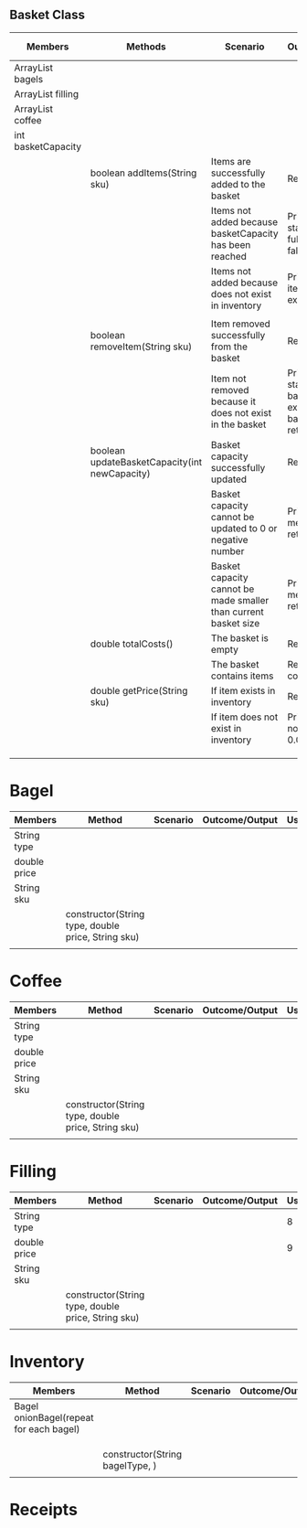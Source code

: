 ## Basket Class

| Members                    | Methods                                       | Scenario                                                        | Outcome/Output                                                                     | User story |
|----------------------------|-----------------------------------------------|-----------------------------------------------------------------|------------------------------------------------------------------------------------|------------|
| ArrayList<Bagel> bagels    |                                               |                                                                 |                                                                                    |            |
| ArrayList<Filling> filling |                                               |                                                                 |                                                                                    |            |
| ArrayList<Coffee> coffee   |                                               |                                                                 |                                                                                    |            |
| int basketCapacity         |                                               |                                                                 |                                                                                    |            |
|                            | boolean addItems(String sku)                  | Items are successfully added to the basket                      | Return true                                                                        | 1 + 8      |
|                            |                                               | Items not added because basketCapacity has been reached         | Print message stating basket is full and return false                              | 1 + 3      |
|                            |                                               | Items not added because does not exist in inventory             | Print message item does not exist Return false                                     |            |
|                            |                                               |                                                                 |                                                                                    |            |
|                            | boolean removeItem(String sku)                | Item removed successfully from the basket                       | Return true                                                                        | 2          |
|                            |                                               | Item not removed because it does not exist in the basket        | Print message stating that the bagel does not exist in the basket and return false | 2 + 5      |
|                            | boolean updateBasketCapacity(int newCapacity) | Basket capacity successfully updated                            | Return true                                                                        | 4          |
|                            |                                               | Basket capacity cannot be updated to 0 or negative number       | Print error message + return false                                                 | 4          |
|                            |                                               | Basket capacity cannot be made smaller than current basket size | Print error message + return false                                                 | 4          |
|                            | double totalCosts()                           | The basket is empty                                             | Return 0.00                                                                        | 6          |
|                            |                                               | The basket contains items                                       | Return total costs                                                                 | 6          |
|                            | double getPrice(String sku)                   | If item exists in inventory                                     | Return price                                                                       | 7 + 9      |
|                            |                                               | If item does not exist in inventory                             | Print item does not exist Return 0.00                                              | 7  + 9     |
|                            | 
|                            |                                               |                                                                 |                                                                                    |            |
|                            |                                               |                                                                 |                                                                                    |            |

# Bagel

| Members      | Method                                             | Scenario | Outcome/Output | UserStory |
|--------------|----------------------------------------------------|----------|----------------|-----------|
| String type  |                                                    |          |                |           |
| double price |                                                    |          |                |           |
| String sku   |                                                    |          |                |           |
|              | constructor(String type, double price, String sku) |          |                |           |
|              |                                                    |          |                |           |


# Coffee

| Members      | Method                                               | Scenario | Outcome/Output | UserStory |
|--------------|------------------------------------------------------|----------|----------------|-----------|
| String type  |                                                      |          |                |           |
| double price |                                                      |          |                |           |
| String sku   |                                                      |          |                |           |
|              | constructor(String type, double price, String sku)   |          |                |           |
|              |                                                      |          |                |           |


# Filling

| Members      | Method                                             | Scenario | Outcome/Output | UserStory |
|--------------|----------------------------------------------------|----------|----------------|-----------|
| String type  |                                                    |          |                | 8         |
| double price |                                                    |          |                | 9         |
| String sku   |                                                    |          |                |           |
|              | constructor(String type, double price, String sku) |          |                |           |
|              |                                                    |          |                |           |



# Inventory

| Members                                 | Method                          | Scenario | Outcome/Output | UserStory |
|-----------------------------------------|---------------------------------|----------|----------------|-----------|
| Bagel onionBagel(repeat for each bagel) |                                 |          |                |           |
|                                         |                                 |          |                |           |
|                                         |                                 |          |                |           |
|                                         |                                 |          |                |           |
|                                         | constructor(String bagelType, ) |          |                |           |
|                                         |                                 |          |                |           |

# Receipts